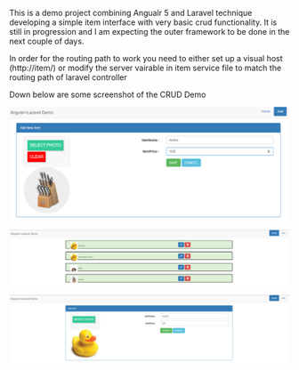 This is a demo project combining Angualr 5 and Laravel technique developing a simple item interface with
very basic crud functionality. It is still in progression and I am expecting the outer framework to be done
in the next couple of days.

In order for the routing path to work you need to either set up a visual host (http://item/) or modify the server vairable in item service file to match the routing path of laravel controller

Down below are some screenshot of the CRUD Demo



![alt text](https://github.com/chenholy/ItemCRUD-Demo/blob/master/al-project/gitPic/image1.png)

![alt text](https://github.com/chenholy/ItemCRUD-Demo/blob/master/al-project/gitPic/image2.png)

![alt text](https://github.com/chenholy/ItemCRUD-Demo/blob/master/al-project/gitPic/image3.png)
